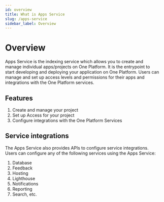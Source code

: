 ```yaml
---
id: overview
title: What is Apps Service
slug: /apps-service
sidebar_label: Overview
---
```


# Overview

Apps Service is the indexing service which allows you to create and manage individual apps/projects on One Platform. It is the entrypoint to start developing and deploying your application on One Platform. Users can manage and set up access levels and permissions for their apps and integrations with the One Platform services.

## Features

1. Create and manage your project
2. Set up Access for your project
3. Configure integrations with the One Platform Services

## Service integrations

The Apps Service also provides APIs to configure service integrations. Users can configure any of the following services using the Apps Service:

1. Database
2. Feedback
3. Hosting
4. Lighthouse
5. Notifications
6. Reporting
7. Search, etc.

